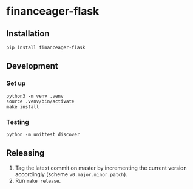 # financeager-flask

## Installation

    pip install financeager-flask

## Development

### Set up

    python3 -m venv .venv
    source .venv/bin/activate
    make install

### Testing

    python -m unittest discover

## Releasing

1. Tag the latest commit on master by incrementing the current version accordingly (scheme `v0.major.minor.patch`).
1. Run `make release`.
